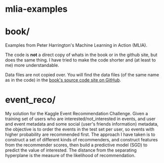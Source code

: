 mlia-examples
=============

book/
=====

Examples from Peter Harrington's Machine Learning in Action (MLIA).

The code is __not__ a direct copy of whats in the book or in the github site, but does the same thing. I have tried to make the code shorter and (at least to me) more understandable.

Data files are not copied over. You will find the data files (of the same name as in the code) in the [book's source code site on GitHub](https://github.com/pbharrin/machinelearninginaction).

event_reco/
===========
My solution for the Kaggle Event Recommendation Challenge. Given a training set of users who are interested/not_interested in events, and user and event metadata and some social (user's friends information) metadata, the objective is to order the events in the test set per user, so events with higher probability are recommended first. The approach I have taken is to construct a set of different kinds of recommenders, and construct features from the recommender scores, then build a predictive model (SGD) to predict the value of interested. The distance from the separating hyperplane is the measure of the likelihood of recommendation.

